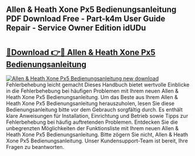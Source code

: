 ## Allen & Heath Xone Px5 Bedienungsanleitung PDF Download Free - Part-k4m User Guide Repair - Service Owner Edition idUDu

# <h2><a href="http://df2cv7w.blite.top/?on=Allen+%26+Heath+Xone+Px5+Bedienungsanleitung">🔗Download 👉🔴 Allen & Heath Xone Px5 Bedienungsanleitung</a></h2>

[![Allen & Heath Xone Px5 Bedienungsanleitung new download](https://i.imgur.com/lujVjoI.png)](http://df2cv7w.blite.top/?on=Allen+%26+Heath+Xone+Px5+Bedienungsanleitung)
Fehlerbehebung leicht gemacht Dieses Handbuch bietet wertvolle Einblicke in die Fehlerbehebung bei häufigen Problemen mit Ihrem neuen Allen & Heath Xone Px5 Bedienungsanleitung. Um das Beste aus Ihrem Allen & Heath Xone Px5 Bedienungsanleitung herauszuholen, lesen Sie diese Bedienungsanleitung bitte vor dem Gebrauch sorgfältig durch. Es enthält klare Anweisungen für Installation, Einrichtung und Betrieb sowie Tipps zur Fehlerbehebung bei häufig auftretenden Problemen. Entdecken Sie die unbegrenzten Möglichkeiten der Funktionsliste mit Ihrem neuen Allen & Heath Xone Px5 Bedienungsanleitung. Bitte zögern Sie nicht, Allen & Heath Xone Px5 Bedienungsanleitung. Unser Kundensupport-Team ist bereit, Ihre Fragen zu beantworten.
